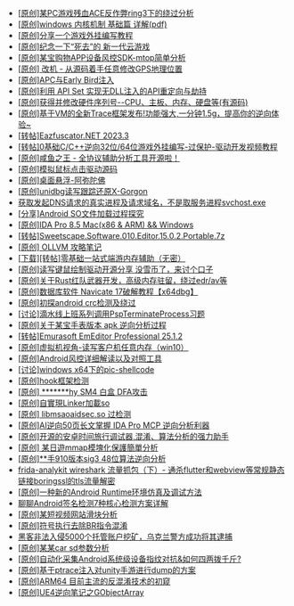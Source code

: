 + [[原创]某PC游戏残血ACE反作弊ring3下的绕过分析](https://bbs.kanxue.com/thread-284667.htm)
+ [[原创]windows 内核机制 基础篇 详解(pdf)](https://bbs.kanxue.com/thread-273423.htm)
+ [[原创]分享一个游戏外挂编写教程](https://bbs.kanxue.com/thread-286912.htm)
+ [[原创]纪念一下“死去”的 新一代云游戏](https://bbs.kanxue.com/thread-286957.htm)
+ [[原创]某宝购物APP设备风控SDK-mtop简单分析](https://bbs.kanxue.com/thread-284241.htm)
+ [[原创] 改机 - 从源码着手任意修改GPS地理位置](https://bbs.kanxue.com/thread-260364.htm)
+ [[原创]APC与Early Bird注入](https://bbs.kanxue.com/thread-285748.htm)
+ [[原创]利用 API Set 实现无DLL注入的API重定向与劫持](https://bbs.kanxue.com/thread-286823.htm)
+ [[原创]获得并修改硬件序列号--CPU、主板、内存、硬盘等(有源码)](https://bbs.kanxue.com/thread-282756.htm)
+ [[原创]基于VM的全新Trace框架发布!功能强大,一分钟1.5g，提高你的逆向体验~](https://bbs.kanxue.com/thread-285471.htm)
+ [[转帖]Eazfuscator.NET 2023.3](https://bbs.kanxue.com/thread-278393.htm)
+ [[转帖]0基础C/C++逆向32位/64位游戏外挂编写-过保护-驱动开发视频教程](https://bbs.kanxue.com/thread-286955.htm)
+ [[原创]咸鱼之王 - 全协议辅助分析工具开源啦！](https://bbs.kanxue.com/thread-286907.htm)
+ [[原创]模拟鼠标点击驱动源码](https://bbs.kanxue.com/thread-286960.htm)
+ [[原创]桌面悬浮-阿弥陀佛](https://bbs.kanxue.com/thread-287083.htm)
+ [[原创]unidbg读写跟踪还原X-Gorgon](https://bbs.kanxue.com/thread-285586.htm)
+ [获取发起DNS请求的真实进程及请求域名，不是取服务进程svchost.exe](https://bbs.kanxue.com/thread-286593.htm)
+ [[分享]Android  SO文件加载过程探究](https://bbs.kanxue.com/thread-285788.htm)
+ [[原创]IDA Pro 8.5 Mac(x86 & ARM) && Windows](https://bbs.kanxue.com/thread-286126.htm)
+ [[转帖]Sweetscape.Software.010.Editor.15.0.2.Portable.7z](https://bbs.kanxue.com/thread-286309.htm)
+ [[原创] OLLVM 攻略笔记](https://bbs.kanxue.com/thread-286256.htm)
+ [[下载][转帖]零基础一站式端游内存辅助（无密）](https://bbs.kanxue.com/thread-287049.htm)
+ [[原创]读写键鼠绘制驱动开源分享 没雪币了，来讨个口子](https://bbs.kanxue.com/thread-286756.htm)
+ [[原创]关于Rust红队武器开发，高级内存驻留，绕过edr/av等](https://bbs.kanxue.com/thread-286302.htm)
+ [[原创]数据库软件 Navicate 17破解教程【x64dbg】](https://bbs.kanxue.com/thread-284638.htm)
+ [[原创]初探android crc检测及绕过](https://bbs.kanxue.com/thread-285790.htm)
+ [[讨论]滴水线上班系列调用PspTerminateProcess习题](https://bbs.kanxue.com/thread-287101.htm)
+ [[原创]关于某宝手表版本 apk 逆向分析过程](https://bbs.kanxue.com/thread-287025.htm)
+ [[转帖]Emurasoft EmEditor Professional 25.1.2](https://bbs.kanxue.com/thread-287019.htm)
+ [[原创]虚拟机视角-读写客户机任意内存（win10）](https://bbs.kanxue.com/thread-283660.htm)
+ [[原创]Android风控详细解读以及对照工具](https://bbs.kanxue.com/thread-286120.htm)
+ [[讨论]windows x64下的pic-shellcode](https://bbs.kanxue.com/thread-287103.htm)
+ [[原创]hook框架检测](https://bbs.kanxue.com/thread-273246.htm)
+ [[原创] *******hy SM4 白盒 DFA攻击](https://bbs.kanxue.com/thread-285313.htm)
+ [[原创]自實現Linker加載so](https://bbs.kanxue.com/thread-282316.htm)
+ [[原创] libmsaoaidsec.so 过检测](https://bbs.kanxue.com/thread-287058.htm)
+ [[原创]AI逆向50页长文掌握 IDA Pro MCP 逆向分析利器](https://bbs.kanxue.com/thread-286813.htm)
+ [[原创]开源的安卓时间旅行调试器,混淆、算法分析的强力助手](https://bbs.kanxue.com/thread-286457.htm)
+ [[原创] 某日遊mmap模塊化保護簡單分析](https://bbs.kanxue.com/thread-286746.htm)
+ [[原创]**手910版本sig3 48位算法逆向分析](https://bbs.kanxue.com/thread-271489.htm)
+ [frida-analykit   wireshark 流量抓包（下）- 通杀flutter和webview等常规静态链接boringssl的tls流量解密](https://bbs.kanxue.com/thread-286620.htm)
+ [[原创]一种新的Android Runtime环境仿真及调试方法](https://bbs.kanxue.com/thread-272605.htm)
+ [聊聊Android签名检测7种核心检测方案详解](https://bbs.kanxue.com/thread-278982.htm)
+ [[原创]某短视频网站滑块分析](https://bbs.kanxue.com/thread-287015.htm)
+ [[原创]符号执行去除BR指令混淆](https://bbs.kanxue.com/thread-280737.htm)
+ [黑客非法入侵5000个托管账户挖矿，乌克兰警方成功将其逮捕](https://bbs.kanxue.com/thread-287107.htm)
+ [[原创]某某car sd参数分析](https://bbs.kanxue.com/thread-286646.htm)
+ [[原创]自动化采集Android系统级设备指纹对抗&如何四两拨千斤?](https://bbs.kanxue.com/thread-281889.htm)
+ [[原创]基于ptrace注入对unity手游进行dump的方案](https://bbs.kanxue.com/thread-286222.htm)
+ [[原创]ARM64 目前主流的反混淆技术的初窥](https://bbs.kanxue.com/thread-285567.htm)
+ [[原创]UE4逆向笔记之GObjectArray](https://bbs.kanxue.com/thread-275795.htm)
